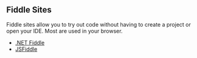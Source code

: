 ## Fiddle Sites

Fiddle sites allow you to try out code without having to create a project or open your IDE. Most are used in your browser.

* [.NET Fiddle](https://dotnetfiddle.net/)
* [JSFiddle](http://jsfiddle.net/)
